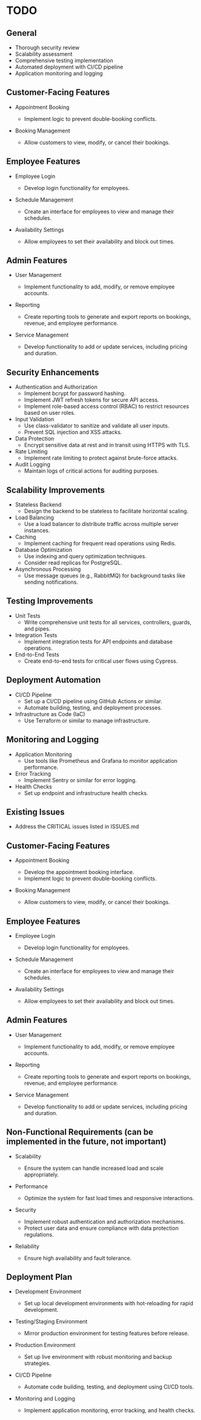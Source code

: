 # TODO

## General

-   Thorough security review
-   Scalability assessment
-   Comprehensive testing implementation
-   Automated deployment with CI/CD pipeline
-   Application monitoring and logging

## Customer-Facing Features

- Appointment Booking

  - Implement logic to prevent double-booking conflicts.

- Booking Management

  - Allow customers to view, modify, or cancel their bookings.

## Employee Features

- Employee Login

  - Develop login functionality for employees.

- Schedule Management

  - Create an interface for employees to view and manage their schedules.

- Availability Settings
  - Allow employees to set their availability and block out times.

## Admin Features

- User Management

  - Implement functionality to add, modify, or remove employee accounts.

- Reporting

  - Create reporting tools to generate and export reports on bookings, revenue, and employee performance.

- Service Management
  - Develop functionality to add or update services, including pricing and duration.

## Security Enhancements

- Authentication and Authorization
    - Implement bcrypt for password hashing.
    - Implement JWT refresh tokens for secure API access.
    - Implement role-based access control (RBAC) to restrict resources based on user roles.
- Input Validation
    - Use class-validator to sanitize and validate all user inputs.
    - Prevent SQL injection and XSS attacks.
- Data Protection
    - Encrypt sensitive data at rest and in transit using HTTPS with TLS.
- Rate Limiting
    - Implement rate limiting to protect against brute-force attacks.
- Audit Logging
    - Maintain logs of critical actions for auditing purposes.

## Scalability Improvements

- Stateless Backend
    - Design the backend to be stateless to facilitate horizontal scaling.
- Load Balancing
    - Use a load balancer to distribute traffic across multiple server instances.
- Caching
    - Implement caching for frequent read operations using Redis.
- Database Optimization
    - Use indexing and query optimization techniques.
    - Consider read replicas for PostgreSQL.
- Asynchronous Processing
    - Use message queues (e.g., RabbitMQ) for background tasks like sending notifications.

## Testing Improvements

- Unit Tests
    - Write comprehensive unit tests for all services, controllers, guards, and pipes.
- Integration Tests
    - Implement integration tests for API endpoints and database operations.
- End-to-End Tests
    - Create end-to-end tests for critical user flows using Cypress.

## Deployment Automation

- CI/CD Pipeline
    - Set up a CI/CD pipeline using GitHub Actions or similar.
    - Automate building, testing, and deployment processes.
- Infrastructure as Code (IaC)
    - Use Terraform or similar to manage infrastructure.

## Monitoring and Logging

- Application Monitoring
    - Use tools like Prometheus and Grafana to monitor application performance.
- Error Tracking
    - Implement Sentry or similar for error logging.
- Health Checks
    - Set up endpoint and infrastructure health checks.

## Existing Issues

- Address the CRITICAL issues listed in ISSUES.md

## Customer-Facing Features

- Appointment Booking

  - Develop the appointment booking interface.
  - Implement logic to prevent double-booking conflicts.

- Booking Management

  - Allow customers to view, modify, or cancel their bookings.

## Employee Features

- Employee Login

  - Develop login functionality for employees.

- Schedule Management

  - Create an interface for employees to view and manage their schedules.

- Availability Settings
  - Allow employees to set their availability and block out times.

## Admin Features

- User Management

  - Implement functionality to add, modify, or remove employee accounts.

- Reporting

  - Create reporting tools to generate and export reports on bookings, revenue, and employee performance.

- Service Management
  - Develop functionality to add or update services, including pricing and duration.

## Non-Functional Requirements (can be implemented in the future, not important)

- Scalability

  - Ensure the system can handle increased load and scale appropriately.

- Performance

  - Optimize the system for fast load times and responsive interactions.

- Security

  - Implement robust authentication and authorization mechanisms.
  - Protect user data and ensure compliance with data protection regulations.

- Reliability

  - Ensure high availability and fault tolerance.

## Deployment Plan

- Development Environment

  - Set up local development environments with hot-reloading for rapid development.

- Testing/Staging Environment

  - Mirror production environment for testing features before release.

- Production Environment

  - Set up live environment with robust monitoring and backup strategies.

- CI/CD Pipeline

  - Automate code building, testing, and deployment using CI/CD tools.

- Monitoring and Logging
  - Implement application monitoring, error tracking, and health checks.
